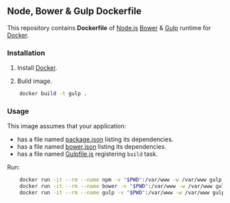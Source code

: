 ## Node, Bower & Gulp Dockerfile


This repository contains **Dockerfile** of [Node.js](http://nodejs.org/) [Bower](http://bower.io/) & [Gulp](http://gulpjs.com/) runtime for [Docker](https://www.docker.com/).


### Installation

1. Install [Docker](https://www.docker.com/).

2. Build image.

```sh
	docker build -t gulp .
```

### Usage

This image assumes that your application:

* has a file named [package.json](https://www.npmjs.org/doc/json.html) listing its dependencies.
* has a file named [bower.json](http://bower.io/docs/creating-packages/) listing its dependencies.
* has a file named [Gulpfile.js](https://github.com/gulpjs/gulp/blob/master/README.md) registering `build` task.

Run:

```sh
	docker run -it --rm --name npm -v "$PWD":/var/www -w /var/www gulp npm install
	docker run -it --rm --name bower -v "$PWD":/var/www -w /var/www gulp bower install --allow-root
	docker run -it --rm --name gulp -v "$PWD":/var/www -w /var/www gulp gulp
```
